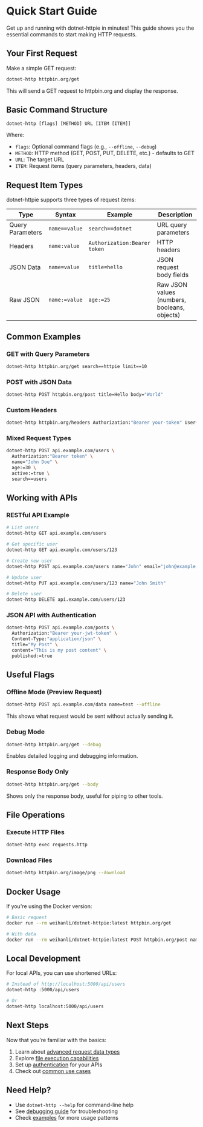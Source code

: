# Quick Start Guide

Get up and running with dotnet-httpie in minutes! This guide shows you the essential commands to start making HTTP requests.

## Your First Request

Make a simple GET request:

```bash
dotnet-http httpbin.org/get
```

This will send a GET request to httpbin.org and display the response.

## Basic Command Structure

```
dotnet-http [flags] [METHOD] URL [ITEM [ITEM]]
```

Where:
- `flags`: Optional command flags (e.g., `--offline`, `--debug`)
- `METHOD`: HTTP method (GET, POST, PUT, DELETE, etc.) - defaults to GET
- `URL`: The target URL
- `ITEM`: Request items (query parameters, headers, data)

## Request Item Types

dotnet-httpie supports three types of request items:

| Type | Syntax | Example | Description |
|------|--------|---------|-------------|
| Query Parameters | `name==value` | `search==dotnet` | URL query parameters |
| Headers | `name:value` | `Authorization:Bearer token` | HTTP headers |
| JSON Data | `name=value` | `title=hello` | JSON request body fields |
| Raw JSON | `name:=value` | `age:=25` | Raw JSON values (numbers, booleans, objects) |

## Common Examples

### GET with Query Parameters

```bash
dotnet-http httpbin.org/get search==httpie limit==10
```

### POST with JSON Data

```bash
dotnet-http POST httpbin.org/post title=Hello body="World"
```

### Custom Headers

```bash
dotnet-http httpbin.org/headers Authorization:"Bearer your-token" User-Agent:"MyApp/1.0"
```

### Mixed Request Types

```bash
dotnet-http POST api.example.com/users \
  Authorization:"Bearer token" \
  name="John Doe" \
  age:=30 \
  active:=true \
  search==users
```

## Working with APIs

### RESTful API Example

```bash
# List users
dotnet-http GET api.example.com/users

# Get specific user
dotnet-http GET api.example.com/users/123

# Create new user
dotnet-http POST api.example.com/users name="John" email="john@example.com"

# Update user
dotnet-http PUT api.example.com/users/123 name="John Smith"

# Delete user
dotnet-http DELETE api.example.com/users/123
```

### JSON API with Authentication

```bash
dotnet-http POST api.example.com/posts \
  Authorization:"Bearer your-jwt-token" \
  Content-Type:"application/json" \
  title="My Post" \
  content="This is my post content" \
  published:=true
```

## Useful Flags

### Offline Mode (Preview Request)

```bash
dotnet-http POST api.example.com/data name=test --offline
```

This shows what request would be sent without actually sending it.

### Debug Mode

```bash
dotnet-http httpbin.org/get --debug
```

Enables detailed logging and debugging information.

### Response Body Only

```bash
dotnet-http httpbin.org/get --body
```

Shows only the response body, useful for piping to other tools.

## File Operations

### Execute HTTP Files

```bash
dotnet-http exec requests.http
```

### Download Files

```bash
dotnet-http httpbin.org/image/png --download
```

## Docker Usage

If you're using the Docker version:

```bash
# Basic request
docker run --rm weihanli/dotnet-httpie:latest httpbin.org/get

# With data
docker run --rm weihanli/dotnet-httpie:latest POST httpbin.org/post name=test
```

## Local Development

For local APIs, you can use shortened URLs:

```bash
# Instead of http://localhost:5000/api/users
dotnet-http :5000/api/users

# Or
dotnet-http localhost:5000/api/users
```

## Next Steps

Now that you're familiar with the basics:

1. Learn about [advanced request data types](request-data-types.md)
2. Explore [file execution capabilities](file-execution.md)
3. Set up [authentication](authentication.md) for your APIs
4. Check out [common use cases](examples/common-use-cases.md)

## Need Help?

- Use `dotnet-http --help` for command-line help
- See [debugging guide](debugging.md) for troubleshooting
- Check [examples](examples/common-use-cases.md) for more usage patterns
